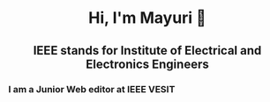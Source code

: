 <h1 align="center"> Hi, I'm Mayuri 👋 </h1>
<h2 align="center"> IEEE stands for Institute of Electrical and Electronics Engineers</h2>
<h3>I am a Junior Web editor at IEEE VESIT</h3>

<!--
**mayuriyerande123/mayuriyerande123** is a ✨ _special_ ✨ repository because its `README.md` (this file) appears on your GitHub profile.



----

<h4>This repository consists of all the data of workshops that I have been a part of </h4>
<h4>I was a speaker at Tableau and PyGame Workshop of IEEE</h4>
<br>
<br>

<h4>Languages and Tools used in workshops conducted </h4>

<a href="https://www.python.org/"><img src="https://upload.wikimedia.org/wikipedia/commons/thumb/c/c3/Python-logo-notext.svg/1200px-Python-logo-notext.svg.png" width="50" height="50"></a>
<a href="https://www.tableau.com/"><img src="https://logos-world.net/wp-content/uploads/2021/10/Tableau-Emblem.png" width="55" height="50"></a>
<a href=""><img src="data:image/gif;base64,R0lGODlhAQABAIAAAP///////yH5BAEKAAEALAAAAAABAAEAAAICTAEAOw==" width="55" height="50"></a>




